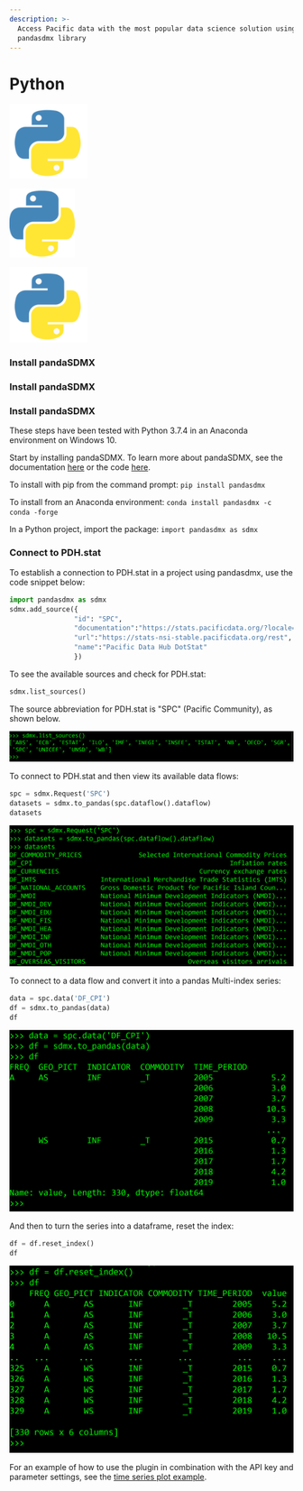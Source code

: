```yaml
---
description: >-
  Access Pacific data with the most popular data science solution using the
  pandasdmx library
---
```


# Python

![](../../.gitbook/assets/image%20%2878%29.png)

![](../../.gitbook/assets/image%20%2854%29.png)

![](../../.gitbook/assets/image%20%2878%29.png)

### Install pandaSDMX

### Install pandaSDMX

### Install pandaSDMX

These steps have been tested with Python 3.7.4 in an Anaconda environment on Windows 10.

Start by installing pandaSDMX. To learn more about pandaSDMX, see the documentation [here](https://pandasdmx.readthedocs.io/en/v1.0/) or the code [here](https://github.com/dr-leo/pandaSDMX).

To install with pip from the command prompt: `pip install pandasdmx`

To install from an Anaconda environment: `conda install pandasdmx -c conda -forge`

In a Python project, import the package: `import pandasdmx as sdmx`

### Connect to PDH.stat

To establish a connection to PDH.stat in a project using pandasdmx, use the code snippet below:

```python
import pandasdmx as sdmx
sdmx.add_source({
                "id": "SPC", 
                "documentation":"https://stats.pacificdata.org/?locale=en", 
                "url":"https://stats-nsi-stable.pacificdata.org/rest", 
                "name":"Pacific Data Hub DotStat"
                })
```

To see the available sources and check for PDH.stat:

```python
sdmx.list_sources()
```

The source abbreviation for PDH.stat is "SPC" \(Pacific Community\), as shown below. 

![](../../.gitbook/assets/sources.png)

To connect to PDH.stat and then view its available data flows:

```python
spc = sdmx.Request('SPC')
datasets = sdmx.to_pandas(spc.dataflow().dataflow)
datasets
```

![](../../.gitbook/assets/df.png)

To connect to a data flow and convert it into a pandas Multi-index series:

```python
data = spc.data('DF_CPI')
df = sdmx.to_pandas(data)
df
```

![](../../.gitbook/assets/data.png)

And then to turn the series into a dataframe, reset the index:

```python
df = df.reset_index()
df
```

![](../../.gitbook/assets/screenshot-2020-10-24-154653.png)

For an example of how to use the plugin in combination with the API key and parameter settings, see the [time series plot example](../api/scode.md#plot-time-series-population-data-using-the-python-plugin-with-pdh-stat-api).

